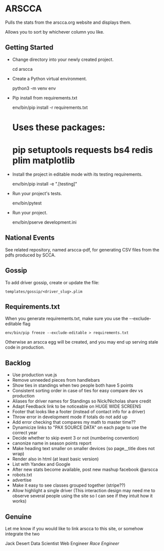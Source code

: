 
ARSCCA
======

Pulls the stats from the arscca.org website and displays them.

Allows you to sort by whichever column you like.


Getting Started
---------------

- Change directory into your newly created project.

    cd arscca

- Create a Python virtual environment.

    python3 -m venv env

- Pip install from requirements.txt

    env/bin/pip install -r requirements.txt

    # Uses these packages:
    # pip setuptools requests bs4 redis plim matplotlib

- Install the project in editable mode with its testing requirements.

    env/bin/pip install -e ".[testing]"

- Run your project's tests.

    env/bin/pytest

- Run your project.

    env/bin/pserve development.ini


National Events
---------------

See related repository, named arscca-pdf, for generating CSV files from
the pdfs produced by SCCA.


Gossip
------

To add driver gossip, create or update the file:

    templates/gossip/<driver_slug>.plim



Requirements.txt
----------------

When you generate requirements.txt, make sure you use the --exclude-editable flag

    env/bin/pip freeze --exclude-editable > requirements.txt

Otherwise an arscca egg will be created, and you may end up serving stale code
in production.


Backlog
-------

  * Use production vue.js
  * Remove unneeded pieces from handlebars
  * Show ties in standings when two people both have 5 points
  * Consistent sorting order in case of ties for easy compare dev vs production
  * Aliases for driver names for Standings so Nick/Nicholas share credit
  * Adapt Feedback link to be noticeable on HUGE WIDE SCREENS
  * Footer that looks like a footer (instead of contact info for a driver)
  * Throw error in development mode if totals do not add up
  * Add error checking that compares my math to master time??
  * Dynamicize links to "PAX SOURCE DATA" on each page to use the correct year
  * Decide whether to skip event 3 or not (numbering convention)
  * canonize name in season points report
  * Make heading text smaller on smaller devices (so page__title does not wrap)
  * Render also in html (at least basic version)
  * List with Yandex and Google
  * After new stats become available, post new mashup facebook @arscca
  * robots.txt
  * advertise
  * Make it easy to see classes grouped together (stripe??)
  * Allow highlight a single driver (This interaction design may need
    me to observe several people using the site so I can see if they intuit
    how it works)



Genuine
-------

Let me know if you would like to link arscca to this site, or somehow integrate the two

Jack Desert
Data Scientist
Web Engineer
*Race Engineer*







